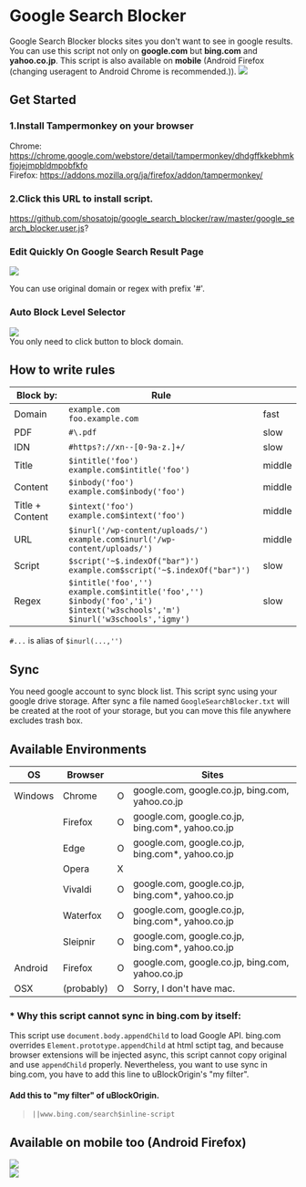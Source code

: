 # Google Search Blocker
Google Search Blocker blocks sites you don't want to see in google results. You can use this script not only on **google.com** but **bing.com** and **yahoo.co.jp**. This script is also available on **mobile** (Android Firefox (changing useragent to Android Chrome is recommended.)). 
![](./README/004.png)  

## Get Started

### 1.Install Tampermonkey on your browser
Chrome:
https://chrome.google.com/webstore/detail/tampermonkey/dhdgffkkebhmkfjojejmpbldmpobfkfo  
Firefox:
https://addons.mozilla.org/ja/firefox/addon/tampermonkey/
### 2.Click this URL to install script.
https://github.com/shosatojp/google_search_blocker/raw/master/google_search_blocker.user.js?

### Edit Quickly On Google Search Result Page
![](./README/000.png)  

You can use original domain or regex with prefix '#'.

### Auto Block Level Selector
![](./README/001.png)  
You only need to click button to block domain.

## How to write rules
| Block by:       | Rule                                                                                                                                          ||
| --------------- | --------------------------------------------------------------------------------------------------------------------------------------------- |---|
| Domain          | `example.com`<br>`foo.example.com`                                                                                                            |fast|
| PDF             | `#\.pdf`                                                                                                                                      |slow|
| IDN             | `#https?://xn--[0-9a-z.]+/`                                                                                                                   |slow|
| Title           | `$intitle('foo')`<br>`example.com$intitle('foo')`                                                                                             |middle|
| Content         | `$inbody('foo')`<br>`example.com$inbody('foo')`                                                                                               |middle|
| Title + Content | `$intext('foo')`<br>`example.com$intext('foo')`                                                                                               |middle|
| URL             | `$inurl('/wp-content/uploads/')`<br>`example.com$inurl('/wp-content/uploads/')`                                                               |middle|
| Script          | `$script('~$.indexOf("bar")')`<br>`example.com$script('~$.indexOf("bar")')`                                                                   |slow|
| Regex           | `$intitle('foo','')`<br>`example.com$intitle('foo','')`<br>`$inbody('foo','i')`<br>`$intext('w3schools','m')`<br>`$inurl('w3schools','igmy')` |slow|

`#...` is alias of `$inurl(...,'')`


## Sync
You need google account to sync block list. This script sync using your google drive storage. After sync a file named `GoogleSearchBlocker.txt` will be created at the root of your storage, but you can move this file anywhere excludes trash box.

## Available Environments

| OS      | Browser  |     | Sites                                            |
| ------- | -------- | --- | ------------------------------------------------ |
| Windows | Chrome   | O   | google.com, google.co.jp, bing.com, yahoo.co.jp  |
|         | Firefox  | O   | google.com, google.co.jp, bing.com*, yahoo.co.jp |
|         | Edge     | O   | google.com, google.co.jp, bing.com*, yahoo.co.jp |
|         | Opera    | X   |                                                  |
|         | Vivaldi  | O   | google.com, google.co.jp, bing.com*, yahoo.co.jp |
|         | Waterfox | O   | google.com, google.co.jp, bing.com*, yahoo.co.jp |
|         | Sleipnir | O   | google.com, google.co.jp, bing.com*, yahoo.co.jp |
| Android | Firefox  | O   | google.com, google.co.jp, bing.com, yahoo.co.jp  |
| OSX | (probably)  | O   | Sorry, I don't have mac.  |

### * Why this script cannot sync in bing.com by itself:
This script use `document.body.appendChild` to load Google API. bing.com overrides `Element.prototype.appendChild` at html sctipt tag, and because browser extensions will be injected async, this script cannot copy original and use `appendChild` properly. Nevertheless, you want to use sync in bing.com, you have to add this line to uBlockOrigin's "my filter".

#### Add this to "my filter" of uBlockOrigin.
<!-- > www.bing.com##script:contains(Element.prototype.appendChild)   -->
> `||www.bing.com/search$inline-script  `


## Available on mobile too (Android Firefox)
![](./README/002.png)  
![](./README/003.png)  
